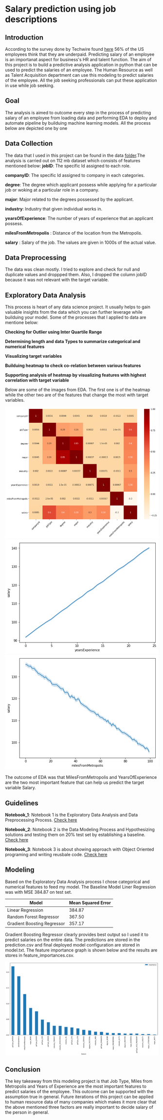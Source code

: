 # Salary prediction using job descriptions
## Introduction
According to the survey done by Techwire found [here](https://www.wraltechwire.com/2019/03/27/were-very-underpaid-say-56-of-tech-workers-in-survey/) 56% of the US employees think that they are underpaid. Predicting salary of an employee is an importanat aspect for business's HR and talent function. The aim of this project is to build a predictive analysis application in python that can be used to predict the salaries of an employee. The Human Resource as well as Talent Acquisition department can use this modeling to predict salaries of the employee. All the job seeking professionals can put these application in use while job seeking.

## Goal
The analysis is aimed to outcome every step in the process of predicting salary of an employee from loading data and performing EDA to deploy and automate pipeline by builduing machine learning models. All the process below are depicted one by one

## Data Collection
The data that I used in this project can be found in the data [folder](https://github.com/moni2096/Salary-prediction-through-job-descriptions/tree/master/data).The analysis is carried out on 112 mb dataset which consists of features mentioned below:
**jobID**: The specific Id assigned to each role.

**companyID**: The specific Id assigned to company in each categories.

**degree**: The degree which applicant possess while applying for a particular job or woking at a particular role in a company.

**major**: Major related to the degrees possessed by the applicant.

**industry**: Industry that given individual works in.

**yearsOfExperience**: The number of years of experience that an applicant possess.

**milesFromMetropolis** : Distance of the location from the Metropolis.

**salary** : Salary of the job. The values are given in 1000s of the actual value.

## Data Preprocessing
The data was clean mostly. I tried to explore and check for null and duplicate values and droppped them. Also, I dropped the column jobID because it was not relevant with the target variable.

## Exploratory Data Analysis
This process is heart of any data science project. It usually helps to gain valuable insights from the data which you can further leverage while builduing your model. Some of the processes that I applied to data are mentione below:

 **Checking for Outlier using Inter Quartile Range**

 **Determining length and data Types to summarize categorical and numerical features**
 
 **Visualizing target variables**
 
 **Builduing heatmap to check co-relation between various features** 
 
 **Supporting analysis of heatmap by visualizing features with highest correlation with target variable**
 
Below are some of the images from EDA. The first one is of the heatmap while the other two are of the features that change the most with target variables.

![Heatmap](./images/heatmap.png)
![YearsOfExperience](./images/yoe.png)
![MilesFromMetropolis](./images/mfm.png)

The outcome of EDA was that MilesFromMetropolis and YearsOfExperience are the two most important feature that can help us predict the target variable Salary.
 
## Guidelines

**Notebook_1**: Notebook 1 is the Exploratory Data Analysis and Data Preprocessing Process. [Check here](https://github.com/moni2096/Salary-prediction-through-job-descriptions/blob/master/1_Define_EDA.ipynb)

**Notebook_2**: Notebook 2 is the Data Modeling Process and Hypothesizing solutions and testing them on 20% test set by establishing a baseline. [Check here](https://github.com/moni2096/Salary-prediction-through-job-descriptions/blob/master/2_Data_Modeling.ipynb)

**Notebook_3**: Notebook 3 is about showing approach with Object Oriented programing and writing reusbale code. [Check here](https://github.com/moni2096/Salary-prediction-through-job-descriptions/blob/master/3_Predictive_Modeling%26Pipeline.ipynb)

## Modeling

Based on the Exploratory Data Analysis process I chose categorical and numerical features to feed my model. The Baseline Model Liner Regression was with MSE 384.87 on test set.

| Model                     | Mean Squared Error|
|---------------------------|---------------
| Linear Regression         | 384.87       |
| Random Forest Regressor   | 367.50       |
| Gradient Boosting Regressor | 357.17     |

Gradient Boosting Regressor clearly provides best output so I used it to predict salaries on the entire data. The predictions are stored in the prediction.csv and final deployed model configuration are stored in model.txt. The feature importance graph is shown below and the results are stores in feature_importances.csv.

![Feature Importance](./images/result.png)

## Conclusion
The key takeaway from this modeling project is that Job Type, Miles from Metropolis and Years of Experience are the most important features to predict salaries of the employee. This outcome can be supported with the assumption true in general. Future iterations of this project can be applied to human resource data of many companies which makes it more clear that the above mentioned three factors are really important to decide salary of the person in general.
